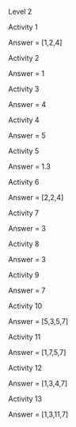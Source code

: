 Level 2

Activity 1

Answer = [1,2,4]

Activity 2

Answer = 1

Activity 3

Answer = 4

Activity 4

Answer = 5

Activity 5

Answer = 1.3

Activity 6

Answer = [2,2,4]

Activity 7

Answer = 3

Activity 8

Answer = 3

Activity 9

Answer = 7

Activity 10

Answer = [5,3,5,7]

Activity 11

Answer = [1,7,5,7]

Activity 12

Answer = [1,3,4,7]

Activity 13

Answer = [1,3,11,7]